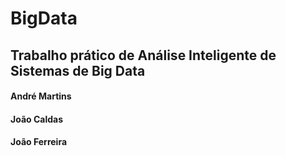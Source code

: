 # BigData
## Trabalho prático de Análise Inteligente de Sistemas de Big Data

#### André Martins
#### João Caldas
#### João Ferreira
